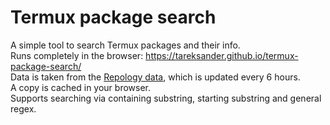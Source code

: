 # Termux package search

A simple tool to search Termux packages and their info.  
Runs completely in the browser: https://tareksander.github.io/termux-package-search/  
Data is taken from the [Repology data](https://github.com/termux/repology-metadata), which is updated every 6 hours.  
A copy is cached in your browser.  
Supports searching via containing substring, starting substring and general regex.

